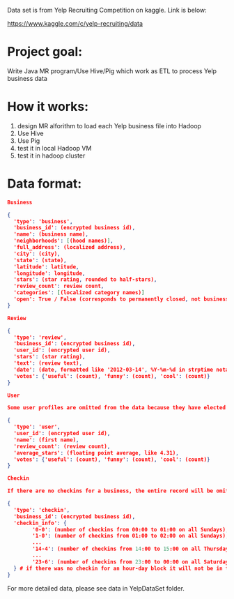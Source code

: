 Data set is from Yelp Recruiting Competition on kaggle. Link is below:

https://www.kaggle.com/c/yelp-recruiting/data



# Project goal:
Write Java MR program/Use Hive/Pig which work as ETL to process Yelp business data


# How it works:
1. design MR alforithm to load each Yelp business file into Hadoop
2. Use Hive 
3. Use Pig
4. test it in local Hadoop VM
5. test it in hadoop cluster


# Data format: 
```JSON
Business

{
  'type': 'business',
  'business_id': (encrypted business id),
  'name': (business name),
  'neighborhoods': [(hood names)],
  'full_address': (localized address),
  'city': (city),
  'state': (state),
  'latitude': latitude,
  'longitude': longitude,
  'stars': (star rating, rounded to half-stars),
  'review_count': review count,
  'categories': [(localized category names)]
  'open': True / False (corresponds to permanently closed, not business hours),
}

Review

{
  'type': 'review',
  'business_id': (encrypted business id),
  'user_id': (encrypted user id),
  'stars': (star rating),
  'text': (review text),
  'date': (date, formatted like '2012-03-14', %Y-%m-%d in strptime notation),
  'votes': {'useful': (count), 'funny': (count), 'cool': (count)}
}

User

Some user profiles are omitted from the data because they have elected not to have public profiles. Their reviews may still be in the data set if they are still visible on Yelp.

{
  'type': 'user',
  'user_id': (encrypted user id),
  'name': (first name),
  'review_count': (review count),
  'average_stars': (floating point average, like 4.31),
  'votes': {'useful': (count), 'funny': (count), 'cool': (count)}
}

Checkin

If there are no checkins for a business, the entire record will be omitted.

{
  'type': 'checkin',
  'business_id': (encrypted business id),
  'checkin_info': {
        '0-0': (number of checkins from 00:00 to 01:00 on all Sundays),
        '1-0': (number of checkins from 01:00 to 02:00 on all Sundays), 
        ... 
        '14-4': (number of checkins from 14:00 to 15:00 on all Thursdays),
        ...
        '23-6': (number of checkins from 23:00 to 00:00 on all Saturdays)
  } # if there was no checkin for an hour-day block it will not be in the dict
}
```

For more detailed data, please see data in YelpDataSet folder.
